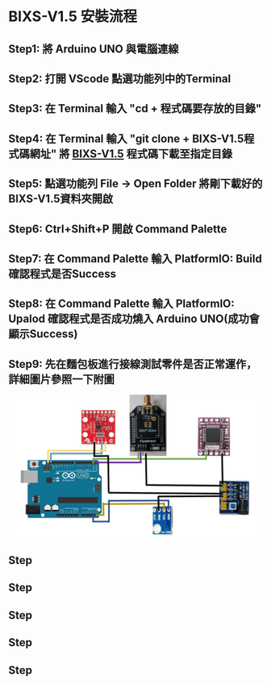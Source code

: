 # BIXS-V1.5 安裝流程
## Step1: 將 Arduino UNO 與電腦連線

## Step2: 打開 VScode 點選功能列中的Terminal

## Step3: 在 Terminal 輸入 "cd + 程式碼要存放的目錄"

## Step4: 在 Terminal 輸入 "git clone + BIXS-V1.5程式碼網址" 將 [BIXS-V1.5](https://github.com/TKU-STL/BIXS-Arduino-V1) 程式碼下載至指定目錄

## Step5: 點選功能列 File -> Open Folder 將剛下載好的BIXS-V1.5資料夾開啟
## Step6: Ctrl+Shift+P 開啟 Command Palette
## Step7: 在 Command Palette 輸入 PlatformIO: Build 確認程式是否Success
## Step8: 在 Command Palette 輸入 PlatformIO: Upalod 確認程式是否成功燒入 Arduino UNO(成功會顯示Success)
## Step9: 先在麵包板進行接線測試零件是否正常運作，詳細圖片參照一下附圖
![image](https://github.com/TKU-STL/Docs/blob/main/BIXS-V1.5/Picture/BIXS.jpeg)
## Step
## Step
## Step
## Step
## Step
